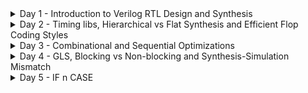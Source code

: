 <details>
<summary>Day 1 - Introduction to Verilog RTL Design and Synthesis</summary>


* RTL design is checked for adherence to spec
* the simulator we use for that is 'Iverilog'

What's a Design?
* Actaul verilog/files
* Has intended functionality
* Meets required specifications

Whta's Testbench?
* Setup to apply stimulus 
* Checks design functionality

<img width="493" height="578" alt="Screenshot 2025-09-27 at 4 04 32 PM" src="https://github.com/user-attachments/assets/c401843a-37f8-42b6-971b-d6798f8cd03e" />



## Introduction to open-source simulator Iverilog

<img width="1076" height="877" alt="Screenshot 2025-09-27 at 2 55 09 PM" src="https://github.com/user-attachments/assets/45ea6e8e-8abf-45ba-ab29-785a47d1774b" />

K cool we simulated it, but hat's a synthesiser?
* Tool used for converting the RTL to netlist
* Here we'll be using 'Yosys' for that 


## Intoduction to yosys

```
read_liberty -lib ../lib/sky130_fd_sc_hd__tt_025C_1v80.lib
read_verilog good_mux.v
synth -top good_mux
dfflibmap -liberty ../lib/sky130_fd_sc_hd__tt_025C_1v80.lib
abc -liberty ../lib/sky130_fd_sc_hd__tt_025C_1v80.lib
show
 ```
<img width="1163" height="375" alt="Screenshot 2025-09-27 at 3 17 39 PM" src="https://github.com/user-attachments/assets/d2c307c5-9bf3-4dfc-abbc-fbdbe6e2e36d" />
<img width="1258" height="637" alt="Screenshot 2025-09-27 at 3 22 35 PM" src="https://github.com/user-attachments/assets/96592f85-4dce-4dfc-8bb8-a658ac6f6539" />

</details>

<details>

<summary>Day 2 - Timing libs, Hierarchical vs Flat Synthesis and Efficient Flop Coding Styles </summary>


## Flat vs Hierarhial synthesis

We don't see Hierarchies in flat synthesis 

But why sub module level synthesis?
* if we are required to synthesise mutliple modules
* Divide n conquer for large designs

<img width="1348" height="1017" alt="Screenshot 2025-09-27 at 3 33 00 PM" src="https://github.com/user-attachments/assets/d533d9e3-cf3d-4136-85ab-8f7087fdcd88" />


### Why do we need flops in digital circuits?

The main to resolve the "glitchy output in combination circuits
* Due to the propogation delay in gates we encounter a glitch at the ouput
* We use flip-flop sto restrict the glitches, coz they'll only change on the edge of the clock
* Even though the input might be glicthy, the ouput will be stable which will speed the circuit
* Also settles downs the the value

To initialize a flop we got control pins like `Reset` and `Set` and there  asynchronous n synchrnous flops
* Hence depending on these flops are classified into 4 different types
* In a D flip-flop with a
* for ex: ansynchronous rest will set q to 0 irrespective of the clock while sync one see if there is any sync_reset at the positive edge

### Flop synthesis Simulations

1. AsyncReset
Just before the reset the q=1 because d=1, bu the moment reset came, q didn't wait for the subsequent clockedge but went immediately to zero 
 
<img width="1180" height="638" alt="Screenshot 2025-09-25 at 7 12 19 PM" src="https://github.com/user-attachments/assets/c5b02b4b-baf1-43a5-9d41-30e338fa231d" />


2. AsyncSet
When set = 1 q was alo 1 irrespective of d, once the set = 0, chages in d are apprent in q upon the posistive clock edge

<img width="1181" height="637" alt="Screenshot 2025-09-25 at 7 07 58 PM" src="https://github.com/user-attachments/assets/16c0c91a-5f84-4502-a748-40aec7c1c198" />

3. SyncReset
When reset bcomes 1 q is not changed till the subsequent clock edge n doeasn't become zero immediately. so the reset apllies only upon posedge here

<img width="1141" height="621" alt="Screenshot 2025-09-25 at 7 23 17 PM" src="https://github.com/user-attachments/assets/7b6bbbe4-4586-4722-a396-d88d29d02fc7" />

## Synthesising the 3 above circuits

```
read_liberty -lib ../lib/sky130_fd_sc_hd__tt_025C_1v80.lib
read_verilog dff_asyncres.v
synth -top dff_asyncres
dfflibmap -liberty ../lib/sky130_fd_sc_hd__tt_025C_1v80.lib
abc -liberty ../lib/sky130_fd_sc_hd__tt_025C_1v80.lib
show
```
<img width="1848" height="879" alt="Screenshot 2025-09-25 at 7 44 13 PM" src="https://github.com/user-attachments/assets/7bd22346-2c5d-4489-ba33-da193cafa835" />

Rest same code with changes in name 

<img width="1848" height="893" alt="Screenshot 2025-09-25 at 7 48 50 PM" src="https://github.com/user-attachments/assets/7ceb78c9-8c23-4c03-875b-f26570665048" />


<img width="1848" height="927" alt="Screenshot 2025-09-25 at 7 55 53 PM" src="https://github.com/user-attachments/assets/b6e5e97b-4cca-4fbd-a49f-0d979a8b9e16" />

## Optimizatios

Just by rewiring we can achieve few logic functionalities without using standard cells
1. mult2
 ```
   read_liberty -lib ../lib/sky130_fd_sc_hd__tt_025C_1v80.lib
   read_verilog mult_2.v
   synth -top mul2
   show
   write_verilog -noattr mult2_net.v
   !gvim mult2_net.v
 ```

 
Here we don't any hardware(i.e the standard cells)  to implement this, just appnding 0 works fine
<img width="882" height="262" alt="Screenshot 2025-09-26 at 9 39 58 AM" src="https://github.com/user-attachments/assets/c515e9fa-4b32-4caa-94d4-7553eeb220db" />


<img width="1274" height="795" alt="Screenshot 2025-09-26 at 9 22 27 AM" src="https://github.com/user-attachments/assets/1f43ca43-4d5d-4d32-9f59-e41250b08301" />



2. mult8
   ```
   read_verilog mult_8.v
   synth -top mult_8
   show
   write_verilog -noattr mult8_net.v
   !gvim mult8_net.v
   ```
We can generalize for power of 2. for ex: for 8 3 zeros are appended 
<img width="1209" height="947" alt="Screenshot 2025-09-26 at 9 38 32 AM" src="https://github.com/user-attachments/assets/0ff78876-8a7b-4073-85c8-2d29aecfee9d" />

</details>

<details>
	<summary>Day 3 - Combinational and Sequential Optimizations </summary>

### Day 3 

## Combinational logic optimization

Squeezing the logic to most optimized design which saves poer n area

1. We expect this mux `opt_check.v` to get simplified to AND  gate
```
read_liberty -lib ../lib/sky130_fd_sc_hd__tt_025C_1v80.lib
read_verilog opt_check.v
synth -top opt_check
opt_clean -purge
abc -liberty ../lib/sky130_fd_sc_hd__tt_025C_1v80.lib
show
```
<img width="1089" height="618" alt="Screenshot 2025-09-26 at 11 27 39 AM" src="https://github.com/user-attachments/assets/702e3fcb-ab13-4446-94a7-fc609c4c2886" />


2. `opt_check3` to a 3 input AND gate
<img width="972" height="668" alt="Screenshot 2025-09-26 at 11 41 58 AM" src="https://github.com/user-attachments/assets/7010b0a3-ee4a-4a91-8e2b-77583be3e1c0" />

3. `multiple_module_opt.v` to 2 input AND  feeding a 2 input OR (a21o)
```
read_liberty -lib ../lib/sky130_fd_sc_hd__tt_025C_1v80.lib
read_verilog multiple_module_opt.v
synth -multiple_module_opt
flatten
opt_clean -purge 
abc -liberty ../lib/sky130_fd_sc_hd__tt_025C_1v80.lib
show
```
<img width="1236" height="846" alt="Screenshot 2025-09-26 at 12 10 29 PM" src="https://github.com/user-attachments/assets/0744100a-76c0-46e4-9bc0-b1b278cdb875" />

## Sequential logic optimizations

1. Here q doesn't change immidiately as reset changes, but changes only at next posedge clock, this will require to infer a dff(flop)
   
<img width="1129" height="753" alt="Screenshot 2025-09-26 at 12 35 56 PM" src="https://github.com/user-attachments/assets/43366a98-1152-4440-8987-9726897d5dcb" />

3. While here it's not coz irresptive clock, q wis always 1
   
<img width="929" height="993" alt="Screenshot 2025-09-26 at 3 05 47 PM" src="https://github.com/user-attachments/assets/fc2dc72d-377f-41a1-af03-f24022764363" />

5. `dff_const4.v`

<img width="1017" height="1158" alt="Screenshot 2025-09-26 at 4 08 16 PM" src="https://github.com/user-attachments/assets/2955da06-1f98-4c7f-b558-0cd1214816a6" />

5. `diff_const5.v`

<img width="1539" height="830" alt="Screenshot 2025-09-26 at 4 13 00 PM" src="https://github.com/user-attachments/assets/662ac61c-0c42-4e90-9e1d-ec3a2d63f34b" />

## Sequence optimization of unused ouoputs

## If some llogic doesn't contribute to the ouput, we can remove them
1. Here it only uses on flip flop, and optimizes the first two bits which is not used in output
   
<img width="1271" height="1094" alt="Screenshot 2025-09-26 at 4 28 50 PM" src="https://github.com/user-attachments/assets/8eaf8a71-e73a-4c3e-b902-54a3608397a3" />

3. Now let's use all the 3 bits of the counter, and 3 flops must be inferred

<img width="1487" height="1123" alt="Screenshot 2025-09-26 at 4 41 46 PM" src="https://github.com/user-attachments/assets/9882b160-1fb3-4737-9271-afff71dafb36" />

</details>

<details>

 <summary>Day 4 - GLS, Blocking vs Non-blocking and Synthesis-Simulation Mismatch</summary>


## GLS synth sym mismatch 

*Running the testbench with netlist as design under test

Why even run GLS?
* To verify the logical correctness of design after synthesis
* to ensure timing of the design is met 

```
read_liberty -lib ../lib/sky130_fd_sc_hd__tt_025C_1v80.lib
read_verilog ternary_operator_mux.v
synth -top ternary_operator_mux.v
abc -liberty ../lib/sky130_fd_sc_hd__tt_025C_1v80.lib
write_verilog -noattr ternary_operator_mux_net.v
iverilog ../my_lib/verilog_model/primitives.v  ../my_lib/verilog_model/sky130_fd_sc_hd.v ternary_operator_mux_net.v tb_ternary_operator_mux.v
./a.out
gtkwave tb_ternary_operator_mux.vcd
```
<img width="1707" height="1125" alt="Screenshot 2025-09-26 at 6 10 27 PM" src="https://github.com/user-attachments/assets/9f3c927c-958d-4a5e-a206-77d588720272" />

1. `bad_mux`, missing sensitivity list example. Here y will only change if select changes rendring i1 n i0 waste, the synthesis simulation mismatch can clearly seen here
<img width="1032" height="1081" alt="Screenshot 2025-09-26 at 7 14 16 PM" src="https://github.com/user-attachments/assets/359fb9be-420b-4e8a-9e1c-16d544508d4c" />

2. Blocking statement (here we'll se as if the ouput of a OR b is flopped in the simulation)
<img width="1001" height="1158" alt="Screenshot 2025-09-26 at 7 35 10 PM" src="https://github.com/user-attachments/assets/cb910366-156b-4e4a-b28b-0cca2fd925d8" />

</details>

<details>
	<summary>Day 5 -  IF n CASE </summary>


## IF

 ### Incomplete IF
  The aim was to create a mux but i has infereed a dlatch during synthesis due the absence of esle i0 is latching on to the value of the ouput y 


  <img width="1024" height="922" alt="Screenshot 2025-09-27 at 9 37 12 AM" src="https://github.com/user-attachments/assets/e6398787-58f8-428b-8c0f-9bf2db1f202e" />
  
## CASE 

### Incomlete case
So when select line is zero it acts a mux ut when it's 1 then it acts as latch, hence instead of just the mux it wass be 2x1 mux onnected to the dpin of the ltach with enable condition being  1
   
 <img width="1552" height="1035" alt="Screenshot 2025-09-27 at 9 53 36 AM" src="https://github.com/user-attachments/assets/f687db60-97c1-4ef0-876e-53c44f04cf37" />

 so adding a defualt statement will prevent this latching, let's seet in action(and we can see that no latch was inferred during synthesis!! which is so cool)
   
 <img width="1546" height="1095" alt="Screenshot 2025-09-27 at 10 47 50 AM" src="https://github.com/user-attachments/assets/fa240854-b7ec-4208-bbd7-5a869525f87f" />
 hecking rtl epecteactation ....

### Partial assignment 
 here in ase of ouput X we'll see that when sel [1] + sel [0] , it acts a latch
  
<img width="1287" height="907" alt="Screenshot 2025-09-27 at 11 04 36 AM" src="https://github.com/user-attachments/assets/cf343c46-e3e7-443d-b40d-9d2db5d2d198" />
Clearly it has inferred a latch during synthesis

### Incomplete overlapping case
with 2`b1? it will get executed both times the select is 0 n 1. Which will cause synthesis simualtion mismatch

<img width="1716" height="1117" alt="Screenshot 2025-09-27 at 11 28 43 AM" src="https://github.com/user-attachments/assets/c528a246-7ba0-445b-88d4-0933a29986dd" />

the correct way to code is to not have overlapping cases 

## Verilog coding n synthesis  styles 

### Looping construtcs 

1. For loop (used inside the always block n to evaluate expressions)
   
a. mux
<img width="1789" height="1118" alt="Screenshot 2025-09-27 at 12 25 48 PM" src="https://github.com/user-attachments/assets/6dbbfef4-fcbc-46e3-8484-2d97c63b3026" />
b. demux <img width="1756" height="1118" alt="Screenshot 2025-09-27 at 12 41 55 PM" src="https://github.com/user-attachments/assets/e0db1d94-e9b1-4e3e-8413-05b8a8b10406" />

2. Generate loop
<img width="1914" height="1109" alt="Screenshot 2025-09-27 at 2 38 03 PM" src="https://github.com/user-attachments/assets/6444acf8-ffd6-4836-8b33-486bd1950185" />





   
<img width="1539" height="830" alt="Screenshot 2025-09-26 at 4 13 00 PM" src="https://github.com/user-attachments/assets/4495ecf1-579d-4da2-b050-9ab756d5e14e" /><img width="1539" height="830" alt="Screenshot 2025-09-26 at 4 13 00 PM" src="https://github.com/user-attachments/assets/edb0f80f-eac9-44e4-8d6f-3ee6b36cc6c4" />



